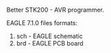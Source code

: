 Better STK200 - AVR programmer.

EAGLE 7.1.0 files formats:
1. sch - EAGLE schematic
2. brd - EAGLE PCB board
